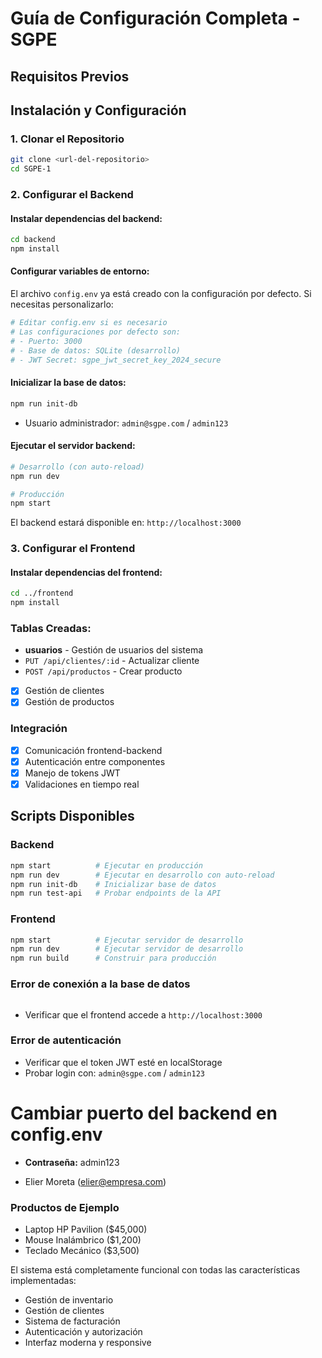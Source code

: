 #  Guía de Configuración Completa - SGPE

##  Requisitos Previos


##  Instalación y Configuración

### 1. Clonar el Repositorio
```bash
git clone <url-del-repositorio>
cd SGPE-1
```

### 2. Configurar el Backend

#### Instalar dependencias del backend:
```bash
cd backend
npm install
```

#### Configurar variables de entorno:
El archivo `config.env` ya está creado con la configuración por defecto. Si necesitas personalizarlo:

```bash
# Editar config.env si es necesario
# Las configuraciones por defecto son:
# - Puerto: 3000
# - Base de datos: SQLite (desarrollo)
# - JWT Secret: sgpe_jwt_secret_key_2024_secure
```

#### Inicializar la base de datos:
```bash
npm run init-db
```

-  Usuario administrador: `admin@sgpe.com` / `admin123`

#### Ejecutar el servidor backend:
```bash
# Desarrollo (con auto-reload)
npm run dev

# Producción
npm start
```

El backend estará disponible en: `http://localhost:3000`

### 3. Configurar el Frontend

#### Instalar dependencias del frontend:
```bash
cd ../frontend
npm install
```



### Tablas Creadas:
- **usuarios** - Gestión de usuarios del sistema
- `PUT /api/clientes/:id` - Actualizar cliente
- `POST /api/productos` - Crear producto
- [x] Gestión de clientes
- [x] Gestión de productos
###  Integración
- [x] Comunicación frontend-backend
- [x] Autenticación entre componentes
- [x] Manejo de tokens JWT
- [x] Validaciones en tiempo real

##  Scripts Disponibles

### Backend
```bash
npm start          # Ejecutar en producción
npm run dev        # Ejecutar en desarrollo con auto-reload
npm run init-db    # Inicializar base de datos
npm run test-api   # Probar endpoints de la API
```

### Frontend
```bash
npm start          # Ejecutar servidor de desarrollo
npm run dev        # Ejecutar servidor de desarrollo
npm run build      # Construir para producción
```

### Error de conexión a la base de datos
```bash

```

- Verificar que el frontend accede a `http://localhost:3000`

### Error de autenticación
- Verificar que el token JWT esté en localStorage
- Probar login con: `admin@sgpe.com` / `admin123`

# Cambiar puerto del backend en config.env
- **Contraseña:** admin123

- Elier Moreta (elier@empresa.com)

### Productos de Ejemplo
- Laptop HP Pavilion ($45,000)
- Mouse Inalámbrico ($1,200)
- Teclado Mecánico ($3,500)

El sistema está completamente funcional con todas las características implementadas:
-  Gestión de inventario
-  Gestión de clientes
-  Sistema de facturación
-  Autenticación y autorización
-  Interfaz moderna y responsive

